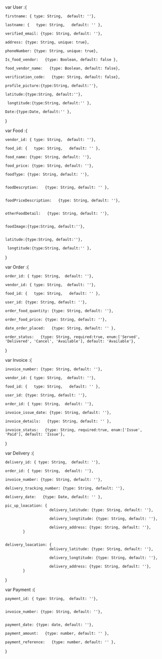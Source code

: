 
var User :{
	
	firstname: { type: String,  default: ''},
	
    lastname: {   type: String,   default: '' },
	
	verified_email: {type: String, default: ''},
	
	address: {type: String, unique: true},
	
	phoneNumber: {type: String, unique: true},
	
    Is_food_vendor:   {type: Boolean, default: false },
	
    food_vendor_name:   {type: Boolean, default: false},
	
	verification_code:   {type: String, default: false},
	
	profile_picture:{type:String, default:''},
	
	latitude:{type:String, default:''},
	
     longtitude:{type:String, default:'' },
	
	Date:{type:Date, default:'' },
}

var Food :{
	
	vendor_id: { type: String,  default: ''},
	
    food_id: {   type: String,   default: '' },
	
	food_name: {type: String, default: ''},
	
	food_price: {type: String, default: ''},
	
	foodType: {type: String, default: ''},

	
    foodDescrption:   {type: String, default: '' },

	
    foodPriceDescription:   {type: String, default: ''},

	
	otherFoodDetail:   {type: String, default: ''},

	
	foodImage:{type:String, default:''},

	
	latitude:{type:String, default:''},
	
     longtitude:{type:String, default:'' },
	
}

var Order :{

    order_id: { type: String,  default: ''},
	
	vendor_id: { type: String,  default: ''},
	
    food_id: {   type: String,   default: '' },
	
	user_id: {type: String, default: ''},
	
	order_food_quantity: {type: String, default: ''},
	
	order_food_price: {type: String, default: ''},
	
    date_order_placed:   {type: String, default: '' },
	
    order_status:   {type: String, required:true, enum:['Served', 'Delivered', 'Cancel', 'Available'], default: 'Available'},
	
}

var Invoice :{

    invoice_number: {type: String, default: ''},
	
	vendor_id: { type: String,  default: ''},
	
    food_id: {   type: String,   default: '' },
	
	user_id: {type: String, default: ''},
	
	order_id: { type: String,  default: ''},
	
	invoice_issue_date: {type: String, default: ''},
	
    invoice_details:   {type: String, default: '' },
	
    invoice_status:   {type: String, required:true, enum:['Issue', 'Paid'], default: 'Issue'},
	
}

var Delivery :{

    delivery_id: { type: String,  default: ''},
	
	order_id: { type: String,  default: ''},
	
	invoice_number: {type: String, default: ''},
	
	delivery_tracking_number: {type: String, default: ''},
	
    delivery_date:   {type: Date, default: '' },
	
	pic_up_loacation: {
	                    delivery_latitude: {type: String, default: ''},
						
	                    delivery_longtitude: {type: String, default: ''},
						
						delivery_address: {type: String, default: ''},
			}

	
	delivery_loacation: {
	                    delivery_latitude: {type: String, default: ''},
						
	                    delivery_longtitude: {type: String, default: ''},
						
						delivery_address: {type: String, default: ''},
			}
}


var Payment :{
    
	payment_id: { type: String,  default: ''},
	
	
	invoice_number: {type: String, default: ''},
	
	
	payment_date: {type: date, default: ''},
	
    payment_amount:   {type: number, default: '' },
	
	payment_reference:   {type: number, default: '' },
	
	
}

